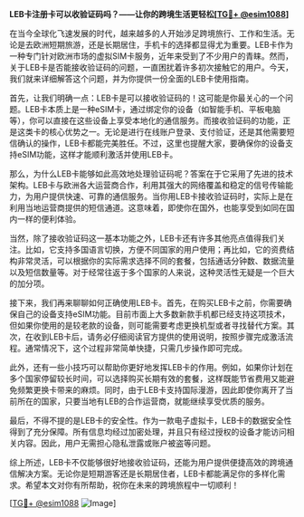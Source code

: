 **LEB卡注册卡可以收验证码吗？——让你的跨境生活更轻松[[TG💪+ @esim1088](https://t.me/s/esim1088)]**

在当今全球化飞速发展的时代，越来越多的人开始涉足跨境旅行、工作和生活。无论是去欧洲短期旅游，还是长期居住，手机卡的选择都显得尤为重要。LEB卡作为一种专门针对欧洲市场的虚拟SIM卡服务，近年来受到了不少用户的青睐。然而，关于LEB卡是否能接收验证码的问题，一直困扰着许多初次接触它的用户。今天，我们就来详细解答这个问题，并为你提供一份全面的LEB卡使用指南。

首先，让我们明确一点：LEB卡是可以接收验证码的！这可能是你最关心的一个问题。LEB卡本质上是一种eSIM卡，通过绑定你的设备（如智能手机、平板电脑等），你可以直接在这些设备上享受本地化的通信服务。而接收验证码的功能，正是这类卡的核心优势之一。无论是进行在线账户登录、支付验证，还是其他需要短信确认的操作，LEB卡都能完美胜任。不过，这里也提醒大家，要确保你的设备支持eSIM功能，这样才能顺利激活并使用LEB卡。

那么，为什么LEB卡能够如此高效地处理验证码呢？答案在于它采用了先进的技术架构。LEB卡与欧洲各大运营商合作，利用其强大的网络覆盖和稳定的信号传输能力，为用户提供快速、可靠的通信服务。当你用LEB卡接收验证码时，实际上是在利用当地运营商提供的短信通道。这意味着，即使你在国外，也能享受到如同在国内一样的便利体验。

当然，除了接收验证码这一基本功能之外，LEB卡还有许多其他亮点值得我们关注。比如，它支持多国语言切换，方便不同国家的用户使用；再比如，它的资费结构非常灵活，可以根据你的实际需求选择不同的套餐，包括通话分钟数、数据流量以及短信数量等。对于经常往返于多个国家的人来说，这种灵活性无疑是一个巨大的加分项。

接下来，我们再来聊聊如何正确使用LEB卡。首先，在购买LEB卡之前，你需要确保自己的设备支持eSIM功能。目前市面上大多数新款手机都已经支持这项技术，但如果你使用的是较老款的设备，则可能需要考虑更换机型或者寻找替代方案。其次，在收到LEB卡后，请务必仔细阅读官方提供的使用说明，按照步骤完成激活流程。通常情况下，这个过程非常简单快捷，只需几步操作即可完成。

此外，还有一些小技巧可以帮助你更好地发挥LEB卡的作用。例如，如果你计划在多个国家停留较长时间，可以选择购买长期有效的套餐，这样既能节省费用又能避免频繁更换卡带来的麻烦。同时，由于LEB卡支持国际漫游，因此即使你离开了当前所在的国家，只要当地有LEB的合作运营商，就能继续享受优质的服务。

最后，不得不提的是LEB卡的安全性。作为一款电子虚拟卡，LEB卡的数据安全性得到了充分保障。所有信息均经过加密处理，并且只有经过授权的设备才能访问相关内容。因此，用户无需担心隐私泄露或账户被盗等问题。

综上所述，LEB卡不仅能够很好地接收验证码，还能为用户提供便捷高效的跨境通信解决方案。无论你是短期游客还是长期居住者，LEB卡都能满足你的多样化需求。希望本文对你有所帮助，祝你在未来的跨境旅程中一切顺利！

[[TG💪+ @esim1088](https://t.me/s/esim1088) ![Image](https://i.postimg.cc/4NQfJmqS/Snipaste-2025-05-13-00-14-12.png)]